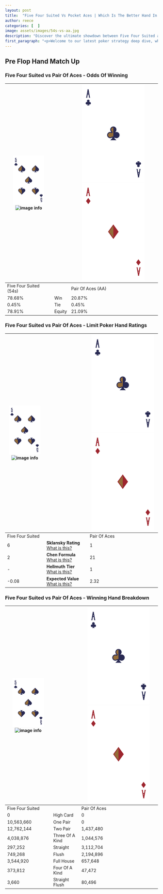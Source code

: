 ```yaml
---
layout: post
title:  "Five Four Suited Vs Pocket Aces | Which Is The Better Hand In Poker? A Complete Guide"
author: reece
categories: [  ]
image: assets/images/54s-vs-aa.jpg
description: "Discover the ultimate showdown between Five Four Suited and Pair Of Aces in poker! Uncover the odds, strategies, and scenarios where one hand triumphs over the other. Get ready to up your poker game with this thrilling analysis."
first_paragraph: "<p>Welcome to our latest poker strategy deep dive, where we're pitting two distinct hands against each other in a high-stakes showdown: Five Four Suited vs Pair Of Aces.</p><p>In the dynamic world of poker, every decision counts, and knowing which hand holds the upper hand is key to your success at the table.</p><p>In this article, we'll dissect these two hands, explore the scenarios where one dominates the other, and equip you with the knowledge to make strategic choices that can tip the odds in your favor.</p><p>Get ready to unravel the intriguing dynamics of these poker hands and elevate your game to new heights.</p>"
---
```




[comment]: # (sp0)

## Pre Flop Hand Match Up

<div class="table hand-ratings" markdown="1"> 



### Five Four Suited vs Pair Of Aces - Odds Of Winning


    
| ![image info](assets/images/hand1/5.png) ![image info](assets/images/hand1/4s.png) |  | ![image info](assets/images/hand2/A.png) ![image info](assets/images/hand2/Ao.png) |
| -------- | -------- | -------- |
| Five Four Suited (54s) |  | Pair Of Aces (AA) |
| 78.68% | Win | 20.87% |
| 0.45% | Tie | 0.45% |
| 78.91% | Equity | 21.09% |




[comment]: # (sp1)



### Five Four Suited vs Pair Of Aces - Limit Poker Hand Ratings


    
| ![image info](assets/images/hand1/5.png) ![image info](assets/images/hand1/4s.png) |  | ![image info](assets/images/hand2/A.png) ![image info](assets/images/hand2/Ao.png) |
| -------- | -------- | -------- |
| Five Four Suited |  | Pair Of Aces |
| 6 | **Sklansky Rating** [What is this?](/sklansky-rating-explained) | 1 |
| 2 | **Chen Formula** [What is this?](/chen-formula-explained) | 21 |
| - | **Hellmuth Tier** [What is this?](/Hellmuth-tier-explained) | 1 |
| -0.08 | **Expected Value** [What is this?](/expected-value-explained) | 2.32 |




[comment]: # (sp2)



### Five Four Suited vs Pair Of Aces - Winning Hand Breakdown


    
| ![image info](assets/images/hand1/5.png) ![image info](assets/images/hand1/4s.png) |  | ![image info](assets/images/hand2/A.png) ![image info](assets/images/hand2/Ao.png) |
| -------- | -------- | -------- |
| Five Four Suited |  | Pair Of Aces |
| 0 | High Card | 0 |
| 10,563,660 | One Pair | 0 |
| 12,762,144 | Two Pair | 1,437,480 |
| 4,038,876 | Three Of A Kind | 1,044,576 |
| 297,252 | Straight | 3,112,704 |
| 749,268 | Flush | 2,194,896 |
| 3,544,920 | Full House | 657,648 |
| 373,812 | Four Of A Kind | 47,472 |
| 3,660 | Straight Flush | 80,496 |




[comment]: # (sp3)



</div>

[comment]: # (sp4)



[comment]: # (sp5)

